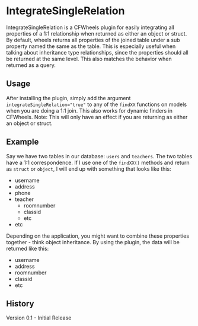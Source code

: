 IntegrateSingleRelation
========================

IntegrateSingleRelation is a CFWheels plugin for easily integrating all properties of a 1:1 relationship when returned as either an object or struct. By default, wheels returns all properties of the joined table under a sub property named the same as the table. This is especially useful when talking about inheritance type relationships, since the properties should all be returned at the same level. This also matches the behavior when returned as a query.

Usage
----------

After installing the plugin, simply add the argument `integrateSingleRelation="true"` to any of the `findXX` functions on models when you are doing a 1:1 join. This also works for dynamic finders in CFWheels. Note: This will only have an effect if you are returning as either an object or struct.

Example
-----------

Say we have two tables in our database: `users` and `teachers`. The two tables have a 1:1 correspondence. If I use one of the `findXX()` methods and return as `struct` or `object`, I will end up with something that looks like this:

* username
* address
* phone
* teacher
	* roomnumber
	* classid
	* etc
* etc
	
Depending on the application, you might want to combine these properties together - think object inheritance. By using the plugin, the data will be returned like this:

* username
* address
* roomnumber
* classid
* etc

History
------------

Version 0.1 - Initial Release